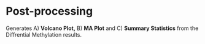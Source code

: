 # Post-processing

Generates A) **Volcano Plot,** B) **MA Plot** and C) **Summary Statistics** from the Diffrential Methylation results.
